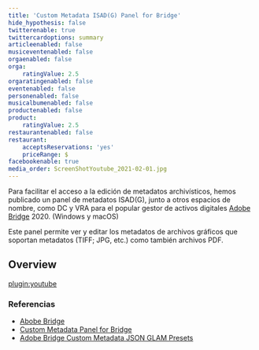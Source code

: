 ```yaml
---
title: 'Custom Metadata ISAD(G) Panel for Bridge'
hide_hypothesis: false
twitterenable: true
twittercardoptions: summary
articleenabled: false
musiceventenabled: false
orgaenabled: false
orga:
    ratingValue: 2.5
orgaratingenabled: false
eventenabled: false
personenabled: false
musicalbumenabled: false
productenabled: false
product:
    ratingValue: 2.5
restaurantenabled: false
restaurant:
    acceptsReservations: 'yes'
    priceRange: $
facebookenable: true
media_order: ScreenShotYoutube_2021-02-01.jpg
---
```


Para facilitar el acceso a la edición de metadatos archivísticos, hemos publicado un panel de metadatos ISAD(G), junto a otros espacios de nombre, como DC y VRA para el popular gestor de activos digitales [Adobe Bridge](https://www.adobe.com/la/products/bridge.html) 2020. (Windows y macOS)

Este panel permite ver y editar los metadatos de archivos gráficos que soportan metadatos (TIFF; JPG, etc.) como también archivos PDF.

## Overview

[plugin:youtube](https://youtu.be/h_MMW1qADvA)


### Referencias

* [Abobe Bridge](https://www.adobe.com/la/products/bridge.html) 
* [Custom Metadata Panel for Bridge](https://github.com/adobe-dmeservices/custom-metadata)
* [Adobe Bridge Custom Metadata JSON GLAM Presets](https://github.com/MuseosAbiertos/Adobe-Bridge-Custom-Metadata-JSON-Presets) 

